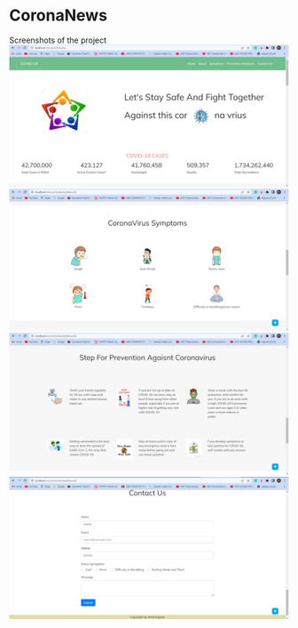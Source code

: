 ﻿# CoronaNews
 Screenshots of the project
![alt text]( https://github.com/AmitKapor/CoronaNews/blob/master/Screenshots/ss1.jpg?raw=true)
![alt text](https://github.com/AmitKapor/CoronaNews/blob/master/Screenshots/ss2.jpg?raw=true)
![alt text](https://github.com/AmitKapor/CoronaNews/blob/master/Screenshots/ss3.jpg?raw=true)
![alt text](https://github.com/AmitKapor/CoronaNews/blob/master/Screenshots/ss4.jpg?raw=true)
